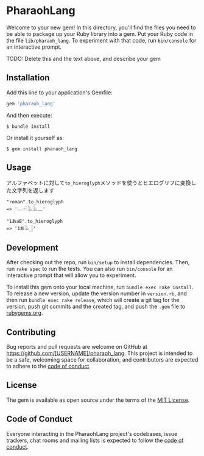 # PharaohLang

Welcome to your new gem! In this directory, you'll find the files you need to be able to package up your Ruby library into a gem. Put your Ruby code in the file `lib/pharaoh_lang`. To experiment with that code, run `bin/console` for an interactive prompt.

TODO: Delete this and the text above, and describe your gem

## Installation

Add this line to your application's Gemfile:

```ruby
gem 'pharaoh_lang'
```

And then execute:

    $ bundle install

Or install it yourself as:

    $ gem install pharaoh_lang

## Usage
アルファベットに対して`to_hieroglyph`メソッドを使うとヒエログリフに変換した文字列を返します
```
"roman".to_hieroglyph
=> '𓂋𓍯𓅓𓄿𓈖'

"1あaB".to_hieroglyph
=> '1あ𓄿𓃀'
```
## Development

After checking out the repo, run `bin/setup` to install dependencies. Then, run `rake spec` to run the tests. You can also run `bin/console` for an interactive prompt that will allow you to experiment.

To install this gem onto your local machine, run `bundle exec rake install`. To release a new version, update the version number in `version.rb`, and then run `bundle exec rake release`, which will create a git tag for the version, push git commits and the created tag, and push the `.gem` file to [rubygems.org](https://rubygems.org).

## Contributing

Bug reports and pull requests are welcome on GitHub at https://github.com/[USERNAME]/pharaoh_lang. This project is intended to be a safe, welcoming space for collaboration, and contributors are expected to adhere to the [code of conduct](https://github.com/[USERNAME]/pharaoh_lang/blob/master/CODE_OF_CONDUCT.md).

## License

The gem is available as open source under the terms of the [MIT License](https://opensource.org/licenses/MIT).

## Code of Conduct

Everyone interacting in the PharaohLang project's codebases, issue trackers, chat rooms and mailing lists is expected to follow the [code of conduct](https://github.com/[USERNAME]/pharaoh_lang/blob/master/CODE_OF_CONDUCT.md).
